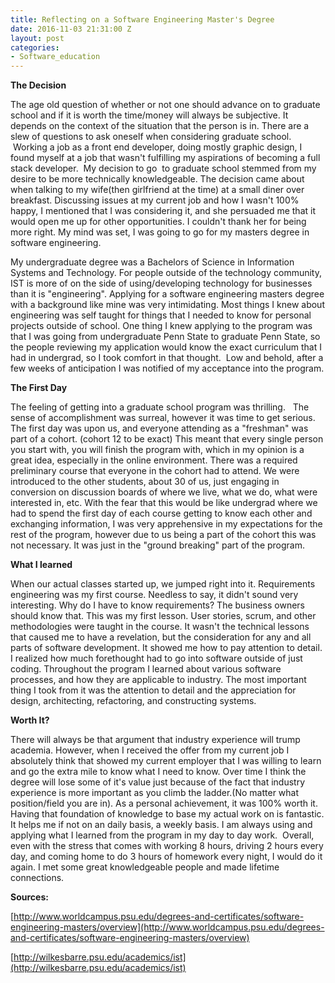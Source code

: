```yaml
---
title: Reflecting on a Software Engineering Master's Degree
date: 2016-11-03 21:31:00 Z
layout: post
categories:
- Software_education
---
```


**The Decision**

The age old question of whether or not one should advance on to graduate school and if it is worth the time/money will always be subjective. It depends on the context of the situation that the person is in. There are a slew of questions to ask oneself when considering graduate school.  Working a job as a front end developer, doing mostly graphic design, I found myself at a job that wasn't fulfilling my aspirations of becoming a full stack developer.  My decision to go  to graduate school stemmed from my desire to be more technically knowledgeable. The decision came about when talking to my wife(then girlfriend at the time) at a small diner over breakfast. Discussing issues at my current job and how I wasn't 100% happy, I mentioned that I was considering it, and she persuaded me that it would open me up for other opportunities. I couldn't thank her for being more right. My mind was set, I was going to go for my masters degree in software engineering.

My undergraduate degree was a Bachelors of Science in Information Systems and Technology. For people outside of the technology community, IST is more of on the side of using/developing technology for businesses than it is "engineering". Applying for a software engineering masters degree with a background like mine was very intimidating. Most things I knew about engineering was self taught for things that I needed to know for personal projects outside of school. One thing I knew applying to the program was that I was going from undergraduate Penn State to graduate Penn State, so the people reviewing my application would know the exact curriculum that I had in undergrad, so I took comfort in that thought.  Low and behold, after a few weeks of anticipation I was notified of my acceptance into the program.

**The First Day**

The feeling of getting into a graduate school program was thrilling.   The sense of accomplishment was surreal, however it was time to get serious. The first day was upon us, and everyone attending as a "freshman" was part of a cohort. (cohort 12 to be exact) This meant that every single person you start with, you will finish the program with, which in my opinion is a great idea, especially in the online environment. There was a required preliminary course that everyone in the cohort had to attend. We were introduced to the other students, about 30 of us, just engaging in conversion on discussion boards of where we live, what we do, what were interested in, etc. With the fear that this would be like undergrad where we had to spend the first day of each course getting to know each other and exchanging information, I was very apprehensive in my expectations for the rest of the program, however due to us being a part of the cohort this was not necessary. It was just in the "ground breaking" part of the program.

**What I learned**

When our actual classes started up, we jumped right into it. Requirements engineering was my first course. Needless to say, it didn't sound very interesting. Why do I have to know requirements? The business owners should know that. This was my first lesson. User stories, scrum, and other methodologies were taught in the course. It wasn't the technical lessons that caused me to have a revelation, but the consideration for any and all parts of software development. It showed me how to pay attention to detail. I realized how much forethought had to go into software outside of just coding. Throughout the program I learned about various software processes, and how they are applicable to industry. The most important thing I took from it was the attention to detail and the appreciation for design, architecting, refactoring, and constructing systems.

**Worth It?**

There will always be that argument that industry experience will trump academia. However, when I received the offer from my current job I absolutely think that showed my current employer that I was willing to learn and go the extra mile to know what I need to know. Over time I think the degree will lose some of it's value just because of the fact that industry experience is more important as you climb the ladder.(No matter what position/field you are in). As a personal achievement, it was 100% worth it. Having that foundation of knowledge to base my actual work on is fantastic. It helps me if not on an daily basis, a weekly basis. I am always using and applying what I learned from the program in my day to day work.  Overall, even with the stress that comes with working 8 hours, driving 2 hours every day, and coming home to do 3 hours of homework every night, I would do it again. I met some great knowledgeable people and made lifetime connections.

**Sources:**

[http://www.worldcampus.psu.edu/degrees-and-certificates/software-engineering-masters/overview](http://www.worldcampus.psu.edu/degrees-and-certificates/software-engineering-masters/overview)

[http://wilkesbarre.psu.edu/academics/ist](http://wilkesbarre.psu.edu/academics/ist)
